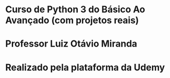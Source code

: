 # Curso de Python 3 do Básico Ao Avançado (com projetos reais)
# Professor Luiz Otávio Miranda
# Realizado pela plataforma da Udemy
